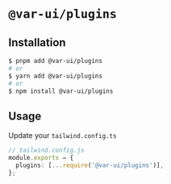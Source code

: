 # `@var-ui/plugins`

## Installation

```sh
$ pnpm add @var-ui/plugins
# or
$ yarn add @var-ui/plugins
# or
$ npm install @var-ui/plugins
```

## Usage

Update your `tailwind.config.ts`

```ts
// tailwind.config.js
module.exports = {
  plugins: [...require('@var-ui/plugins')],
};
```
